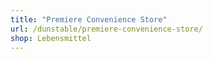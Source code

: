 ```yaml
---
title: "Premiere Convenience Store"
url: /dunstable/premiere-convenience-store/
shop: Lebensmittel
---
```

